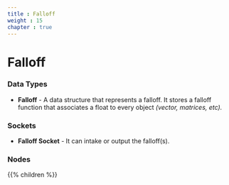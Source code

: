 ```yaml
---
title : Falloff
weight : 15
chapter : true
---
```


# Falloff

### Data Types

- **Falloff** - A data structure that represents a falloff. It stores a falloff function
    that associates a float to every object *(vector, matrices, etc).*

### Sockets

- **Falloff Socket** - It can intake or output the falloff(s).

### Nodes

{{% children %}}
